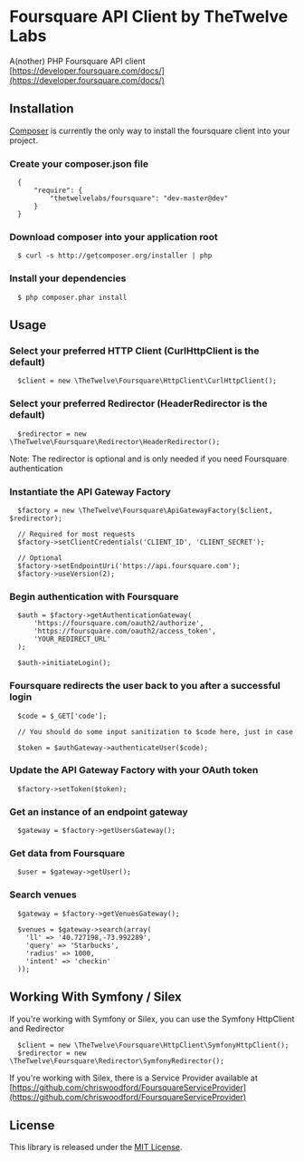# Foursquare API Client by TheTwelve Labs

A(nother) PHP Foursquare API client  
[https://developer.foursquare.com/docs/](https://developer.foursquare.com/docs/)

## Installation

[Composer](http://getcomposer.org) is currently the only way to install the 
foursquare client into your project.

### Create your composer.json file

      {
          "require": {
              "thetwelvelabs/foursquare": "dev-master@dev"
          }
      }

### Download composer into your application root

      $ curl -s http://getcomposer.org/installer | php

### Install your dependencies

      $ php composer.phar install

## Usage

### Select your preferred HTTP Client (CurlHttpClient is the default)

      $client = new \TheTwelve\Foursquare\HttpClient\CurlHttpClient();

### Select your preferred Redirector (HeaderRedirector is the default)

      $redirector = new \TheTwelve\Foursquare\Redirector\HeaderRedirector();
      
Note: The redirector is optional and is only needed if you need Foursquare authentication  

### Instantiate the API Gateway Factory

      $factory = new \TheTwelve\Foursquare\ApiGatewayFactory($client, $redirector);
      
      // Required for most requests
      $factory->setClientCredentials('CLIENT_ID', 'CLIENT_SECRET');

      // Optional
      $factory->setEndpointUri('https://api.foursquare.com');
      $factory->useVersion(2);

### Begin authentication with Foursquare

      $auth = $factory->getAuthenticationGateway(
          'https://foursquare.com/oauth2/authorize',
          'https://foursquare.com/oauth2/access_token',
          'YOUR_REDIRECT_URL'
      );

      $auth->initiateLogin();

### Foursquare redirects the user back to you after a successful login

      $code = $_GET['code'];

      // You should do some input sanitization to $code here, just in case  
       
      $token = $authGateway->authenticateUser($code);

### Update the API Gateway Factory with your OAuth token

      $factory->setToken($token);

### Get an instance of an endpoint gateway

      $gateway = $factory->getUsersGateway();

### Get data from Foursquare

      $user = $gateway->getUser();

### Search venues

      $gateway = $factory->getVenuesGateway();

      $venues = $gateway->search(array(
        'll' => '40.727198,-73.992289',
        'query' => 'Starbucks',
        'radius' => 1000,
        'intent' => 'checkin'
      ));

## Working With Symfony / Silex

If you're working with Symfony or Silex, you can use the Symfony HttpClient and Redirector  

      $client = new \TheTwelve\Foursquare\HttpClient\SymfonyHttpClient();
      $redirector = new \TheTwelve\Foursquare\Redirector\SymfonyRedirector();  

If you're working with Silex, there is a Service Provider available at 
[https://github.com/chriswoodford/FoursquareServiceProvider](https://github.com/chriswoodford/FoursquareServiceProvider)  

## License

This library is released under the [MIT License](http://www.opensource.org/licenses/MIT).
